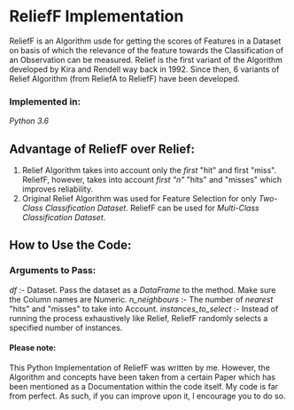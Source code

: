 # ReliefF Implementation
ReliefF is an Algorithm usde for getting the scores of Features in a Dataset on basis of which the relevance of the feature towards the Classification of an Observation can be measured. Relief is the first variant of the Algorithm developed by Kira and Rendell way back in 1992. Since then, 6 variants of Relief Algorithm (from ReliefA to ReliefF) have been developed.
### Implemented in:
*_Python 3.6_*
## Advantage of ReliefF over Relief:
1. Relief Algorithm takes into account only the *first* "hit" and first "miss". ReliefF, however, takes into account *first "n"* "hits" and "misses" which improves reliability.
2. Original Relief Algorithm was used for Feature Selection for only _Two-Class Classification Dataset_. ReliefF can be used for _Multi-Class Classification Dataset_.


## How to Use the Code:
### Arguments to Pass: 
*df* :- Dataset. Pass the dataset as a _DataFrame_ to the method. Make sure the Column names are Numeric.
*n_neighbours* :- The number of _nearest_ "hits" and "misses" to take into Account.
*instances_to_select* :- Instead of running the process exhaustively like Relief, ReliefF randomly selects a specified number of instances.

#### Please note:
This Python Implementation of ReliefF was written by me. However, the Algorithm and concepts have been taken from a certain Paper which has been mentioned as a Documentation within the code itself. My code is far from perfect. As such, if you can improve upon it, I encourage you to do so.

